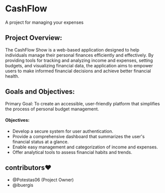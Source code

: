 # CashFlow
A project for managing your expenses

## Project Overview:
The CashFlow Show is a web-based application designed to help individuals manage their personal finances efficiently and effectively. By providing tools for tracking and analyzing income and expenses, setting budgets, and visualizing financial data, the application aims to empower users to make informed financial decisions and achieve better financial health.

## Goals and Objectives:
 Primary Goal: To create an accessible, user-friendly platform that simplifies the process of personal budget management.
#### Objectives:
- Develop a secure system for user authentication.
- Provide a comprehensive dashboard that summarizes the user's financial status at a glance.
- Enable easy management and categorization of income and expenses.
- Offer analytical tools to assess financial habits and trends.

## contributors❤️
- @Potestas06  (Project Owner)
- @ibuergis
